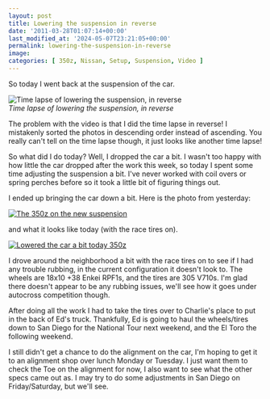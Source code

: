 ```yaml
---
layout: post
title: Lowering the suspension in reverse
date: '2011-03-28T01:07:14+00:00'
last_modified_at: '2024-05-07T23:21:05+00:00'
permalink: lowering-the-suspension-in-reverse
image:
categories: [ 350z, Nissan, Setup, Suspension, Video ]
---
```

So today I went back at the suspension of the car.

![Time lapse of lowering the suspension, in reverse](https://www.youtube.com/v/l5VsNjtZXKE?hl=en&hd=1)  
*Time lapse of lowering the suspension, in reverse*

The problem with the video is that I did the time lapse in reverse! I mistakenly sorted the photos in descending order instead of ascending. You really can't tell on the time lapse though, it just looks like another time lapse!

So what did I do today? Well, I dropped the car a bit. I wasn't too happy with how little the car dropped after the work this week, so today I spent some time adjusting the suspension a bit. I've never worked with coil overs or spring perches before so it took a little bit of figuring things out.

I ended up bringing the car down a bit. Here is the photo from yesterday:

[![The 350z on the new suspension](https://static.flickr.com/5052/5562928957_b408b15521.jpg)](https://www.flickr.com/photos/17726343@N00/5562928957/)

and what it looks like today (with the race tires on).

[![Lowered the car a bit today 350z](https://static.flickr.com/5023/5566339570_1e92ff79ed.jpg)](https://www.flickr.com/photos/17726343@N00/5566339570/)

I drove around the neighborhood a bit with the race tires on to see if I had any trouble rubbing, in the current configuration it doesn't look to. The wheels are 18x10 +38 Enkei RPF1s, and the tires are 305 V710s. I'm glad there doesn't appear to be any rubbing issues, we'll see how it goes under autocross competition though.

After doing all the work I had to take the tires over to Charlie's place to put in the back of Ed's truck. Thankfully, Ed is going to haul the wheels/tires down to San Diego for the National Tour next weekend, and the El Toro the following weekend.

I still didn't get a chance to do the alignment on the car, I'm hoping to get it to an alignment shop over lunch Monday or Tuesday. I just want them to check the Toe on the alignment for now, I also want to see what the other specs came out as. I may try to do some adjustments in San Diego on Friday/Saturday, but we'll see.
